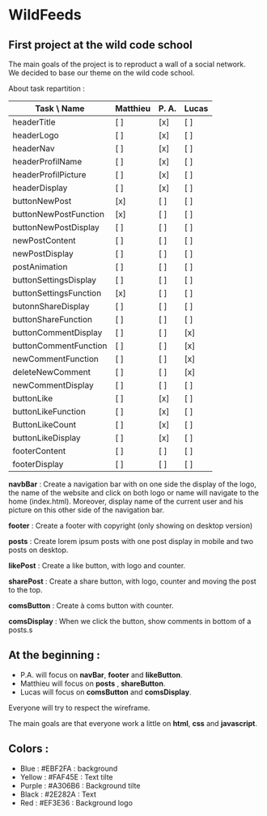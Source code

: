 # WildFeeds

## First project at the wild code school

The main goals of the project is to reproduct a wall of a social network.  
We decided to base our theme on the wild code school.


About task repartition :

| Task \  Name            | Matthieu  | P. A.   | Lucas   | 
| ------                  | -------   | ------- | ------- | 
| headerTitle             | [ ]       | [x]     | [ ]     | 
| headerLogo              | [ ]       | [x]     | [ ]     | 
| headerNav               | [ ]       | [x]     | [ ]     | 
| headerProfilName        | [ ]       | [x]     | [ ]     | 
| headerProfilPicture     | [ ]       | [x]     | [ ]     | 
| headerDisplay           | [ ]       | [x]     | [ ]     |
| buttonNewPost           | [x]       | [ ]     | [ ]     | 
| buttonNewPostFunction   | [x]       | [ ]     | [ ]     | 
| buttonNewPostDisplay    | [ ]       | [ ]     | [ ]     | 
| newPostContent          | [ ]       | [ ]     | [ ]     | 
| newPostDisplay          | [ ]       | [ ]     | [ ]     |
| postAnimation           | [ ]       | [ ]     | [ ]     |
| buttonSettingsDisplay   | [ ]       | [ ]     | [ ]     | 
| buttonSettingsFunction  | [x]       | [ ]     | [ ]     | 
| butonnShareDisplay      | [ ]       | [ ]     | [ ]     | 
| buttonShareFunction     | [ ]       | [ ]     | [ ]     | 
| buttonCommentDisplay    | [ ]       | [ ]     | [x]     | 
| buttonCommentFunction   | [ ]       | [ ]     | [x]     |
| newCommentFunction      | [ ]       | [ ]     | [x]     |
| deleteNewComment        | [ ]       | [ ]     | [x]     |
| newCommentDisplay       | [ ]       | [ ]     | [ ]     |
| buttonLike              | [ ]       | [x]     | [ ]     |
| buttonLikeFunction      | [ ]       | [x]     | [ ]     |
| ButtonLikeCount         | [ ]       | [x]     | [ ]     | 
| buttonLikeDisplay       | [ ]       | [x]     | [ ]     |
| footerContent           | [ ]       | [ ]     | [ ]     | 
| footerDisplay           | [ ]       | [ ]     | [ ]     | 


**navbBar** : Create a navigation bar with on one side the display of the logo, the name of the website and click on both logo or name will navigate to the home (index.html). Moreover, display name of the current user and his picture on this other side of the navigation bar.

**footer** : Create a footer with copyright (only showing on desktop version)

**posts** : Create lorem ipsum posts with one post display in mobile and two posts on desktop.

**likePost** : Create a like button, with logo and counter.

**sharePost** : Create a share button, with logo, counter and moving the post to the top.

**comsButton** : Create à coms button with counter.

**comsDisplay** : When we click the button, show comments in bottom of a posts.s

## At the beginning :

* P.A. will focus on **navBar**, **footer** and **likeButton**.
* Matthieu will focus on **posts** , **shareButton**.
* Lucas will focus on **comsButton** and **comsDisplay**.
  
Everyone will try to respect the wireframe.

The main goals are that everyone work a little on **html**, **css** and **javascript**.

## Colors :

* Blue : #EBF2FA : background
* Yellow : #FAF45E : Text tilte
* Purple : #A306B6 : Background tilte
* Black : #2E282A : Text
* Red : #EF3E36 : Background logo
